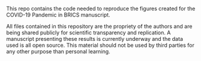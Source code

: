 This repo contains the code needed to reproduce the figures created for the COVID-19 Pandemic in BRICS manuscript.

All files contained in this repository are the propriety of the authors and are being shared publicly for scientific transparency and replication. 
A manuscript presenting these results is currently underway and the data used is all open source.
This material should not be used by third parties for any other purpose than personal learning. 

